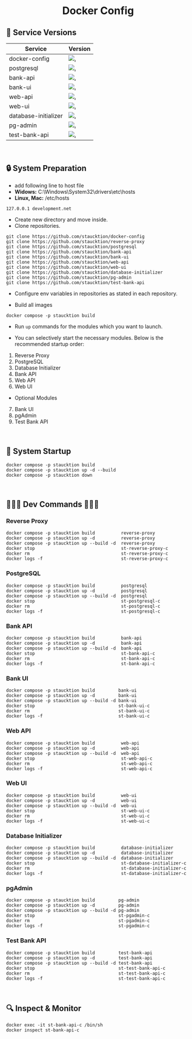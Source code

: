 <h1 id="top" align="center">Docker Config</h1>

<h2 id="service-versions">🧩 Service Versions</h2>

| Service              | Version                                                                                                                                                                   |
| -------------------- | ------------------------------------------------------------------------------------------------------------------------------------------------------------------------- |
| docker-config        | [![.](https://img.shields.io/badge/1.0.0-233838?style=flat&label=version&labelColor=111727&color=1181A1)](https://github.com/staucktion/docker-config/tree/v1.0.0)        |
| postgresql           | [![.](https://img.shields.io/badge/1.0.0-233838?style=flat&label=version&labelColor=111727&color=1181A1)](https://github.com/staucktion/postgresql/tree/v1.0.0)           |
| bank-api             | [![.](https://img.shields.io/badge/1.0.0-233838?style=flat&label=version&labelColor=111727&color=1181A1)](https://github.com/staucktion/bank-api/tree/v1.0.0)             |
| bank-ui              | [![.](https://img.shields.io/badge/1.0.0-233838?style=flat&label=version&labelColor=111727&color=1181A1)](https://github.com/staucktion/bank-ui/tree/v1.0.0)              |
| web-api              | [![.](https://img.shields.io/badge/1.0.0-233838?style=flat&label=version&labelColor=111727&color=1181A1)](https://github.com/staucktion/web-api/tree/v1.0.0)              |
| web-ui               | [![.](https://img.shields.io/badge/1.0.0-233838?style=flat&label=version&labelColor=111727&color=1181A1)](https://github.com/staucktion/web-ui/tree/v1.0.0)               |
| database-initializer | [![.](https://img.shields.io/badge/1.0.0-233838?style=flat&label=version&labelColor=111727&color=1181A1)](https://github.com/staucktion/database-initializer/tree/v1.0.0) |
| pg-admin             | [![.](https://img.shields.io/badge/1.0.0-233838?style=flat&label=version&labelColor=111727&color=1181A1)](https://github.com/staucktion/pg-admin/tree/v1.0.0)             |
| test-bank-api        | [![.](https://img.shields.io/badge/1.0.0-233838?style=flat&label=version&labelColor=111727&color=1181A1)](https://github.com/staucktion/test-bank-api/tree/v1.0.0)        |

<br/>

<h2 id="system-preparation">🔒 System Preparation</h2>

- add following line to host file
- **Widows:** C:\Windows\System32\drivers\etc\hosts
- **Linux, Mac:** /etc/hosts

```
127.0.0.1 development.net
```

- Create new directory and move inside.
- Clone repositories.

```
git clone https://github.com/staucktion/docker-config
git clone https://github.com/staucktion/reverse-proxy
git clone https://github.com/staucktion/postgresql
git clone https://github.com/staucktion/bank-api
git clone https://github.com/staucktion/bank-ui
git clone https://github.com/staucktion/web-api
git clone https://github.com/staucktion/web-ui
git clone https://github.com/staucktion/database-initializer
git clone https://github.com/staucktion/pg-admin
git clone https://github.com/staucktion/test-bank-api
```

- Configure env variables in repositories as stated in each repository.

- Build all images

```
docker compose -p staucktion build
```

- Run `up` commands for the modules which you want to launch.

- You can selectively start the necessary modules. Below is the recommended startup order:

1. Reverse Proxy
2. PostgreSQL
3. Database Initializer
4. Bank API
5. Web API
6. Web UI

- Optional Modules

7. Bank UI
8. pgAdmin
9. Test Bank API

<br/>

<h2 id="system-startup">🚀 System Startup</h2>

```
docker compose -p staucktion build
docker compose -p staucktion up -d --build
docker compose -p staucktion down
```

<br/>

## 🚀🚀🚀 Dev Commands 🚀🚀🚀

### Reverse Proxy

```
docker compose -p staucktion build          reverse-proxy
docker compose -p staucktion up -d          reverse-proxy
docker compose -p staucktion up --build -d  reverse-proxy
docker stop                                 st-reverse-proxy-c
docker rm                                   st-reverse-proxy-c
docker logs -f                              st-reverse-proxy-c
```

### PostgreSQL

```
docker compose -p staucktion build          postgresql
docker compose -p staucktion up -d          postgresql
docker compose -p staucktion up --build -d  postgresql
docker stop                                 st-postgresql-c
docker rm                                   st-postgresql-c
docker logs -f                              st-postgresql-c
```

### Bank API

```
docker compose -p staucktion build          bank-api
docker compose -p staucktion up -d          bank-api
docker compose -p staucktion up --build -d  bank-api
docker stop                                 st-bank-api-c
docker rm                                   st-bank-api-c
docker logs -f                              st-bank-api-c
```

### Bank UI

```
docker compose -p staucktion build         bank-ui
docker compose -p staucktion up -d         bank-ui
docker compose -p staucktion up --build -d bank-ui
docker stop                                st-bank-ui-c
docker rm                                  st-bank-ui-c
docker logs -f                             st-bank-ui-c
```

### Web API

```
docker compose -p staucktion build          web-api
docker compose -p staucktion up -d          web-api
docker compose -p staucktion up --build -d  web-api
docker stop                                 st-web-api-c
docker rm                                   st-web-api-c
docker logs -f                              st-web-api-c
```

### Web UI

```
docker compose -p staucktion build          web-ui
docker compose -p staucktion up -d          web-ui
docker compose -p staucktion up --build -d  web-ui
docker stop                                 st-web-ui-c
docker rm                                   st-web-ui-c
docker logs -f                              st-web-ui-c
```

### Database Initializer

```
docker compose -p staucktion build          database-initializer
docker compose -p staucktion up -d          database-initializer
docker compose -p staucktion up --build -d  database-initializer
docker stop                                 st-database-initializer-c
docker rm                                   st-database-initializer-c
docker logs -f                              st-database-initializer-c
```

### pgAdmin

```
docker compose -p staucktion build         pg-admin
docker compose -p staucktion up -d         pg-admin
docker compose -p staucktion up --build -d pg-admin
docker stop                                st-pgadmin-c
docker rm                                  st-pgadmin-c
docker logs -f                             st-pgadmin-c
```

### Test Bank API

```
docker compose -p staucktion build         test-bank-api
docker compose -p staucktion up -d         test-bank-api
docker compose -p staucktion up --build -d test-bank-api
docker stop                                st-test-bank-api-c
docker rm                                  st-test-bank-api-c
docker logs -f                             st-test-bank-api-c
```

<br/>

## 🔍 Inspect & Monitor

```
docker exec -it st-bank-api-c /bin/sh
docker inspect st-bank-api-c
```

